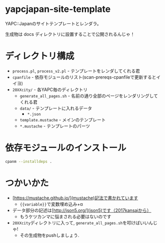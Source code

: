 # yapcjapan-site-template

YAPC::Japanのサイトテンプレートとレンダラ。

生成物は docs ディレクトリに設置することで公開されるんじゃ！

# ディレクトリ構成

* `process.pl`, `process_v2.pl` - テンプレートをレンダしてくれる君
* `cpanfile` - 依存モジュールのリスト(scan-prereqs-cpanfileで更新するとイイヨ)
* `20XXcity/` - 各YAPC毎のディレクトリ
  * `generate_all_pages.sh` - 名前の通り全部のページをレンダリングしてくれる君
  * `data/` - テンプレートに入れるデータ
    * `*.json`
  * `template.mustache` - メインのテンプレート
  * `*.mustache` - テンプレートのパーツ

# 依存モジュールのインストール

```bash
cpanm --installdeps .
```

# つかいかた

* [https://mustache.github.io/](mustache)記法で書かれています
  * `{{variable}}`で変数埋め込み+α
* データ部分の記述は[http://json5.org/](json5)です（2017kansaiから）
  * もうケツカンマに悩まされる必要はないのです
* `20XXcity`ディレクトリに入って, `generate_all_pages.sh`を叩けばいいんじゃ!
  * その生成物をpushしましょう.
